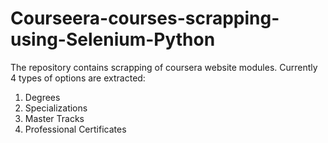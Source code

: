 # Courseera-courses-scrapping-using-Selenium-Python
The repository contains scrapping of coursera website modules. Currently 4 types of options are extracted:
1. Degrees
2. Specializations
3. Master Tracks
4. Professional Certificates
